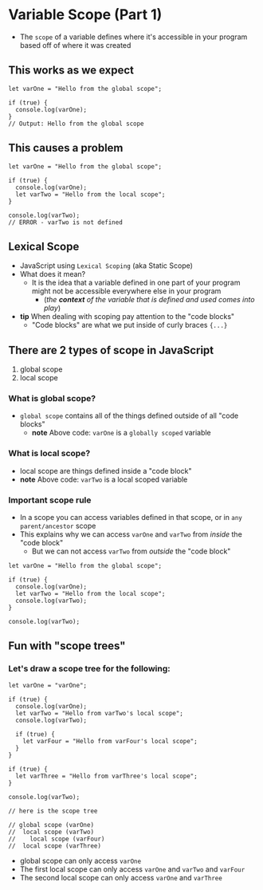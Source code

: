 # Variable Scope (Part 1)
* The `scope` of a variable defines where it's accessible in your program based off of where it was created

## This works as we expect
```
let varOne = "Hello from the global scope";

if (true) {
  console.log(varOne);
}
// Output: Hello from the global scope
```

## This causes a problem
```
let varOne = "Hello from the global scope";

if (true) {
  console.log(varOne);
  let varTwo = "Hello from the local scope";
}

console.log(varTwo);
// ERROR - varTwo is not defined
```

## Lexical Scope
* JavaScript using `Lexical Scoping` (aka Static Scope)
* What does it mean?
    - It is the idea that a variable defined in one part of your program might not be accessible everywhere else in your program
      + (_the **context** of the variable that is defined and used comes into play_)
* **tip** When dealing with scoping pay attention to the "code blocks"
    - "Code blocks" are what we put inside of curly braces `{...}`

## There are 2 types of scope in JavaScript
1. global scope
2. local scope

### What is global scope?
* `global scope` contains all of the things defined outside of all "code blocks"
  - **note** Above code: `varOne` is a `globally scoped` variable

### What is local scope?
* local scope are things defined inside a "code block"
* **note** Above code: `varTwo` is a local scoped variable

### Important scope rule
* In a scope you can access variables defined in that scope, or in `any parent/ancestor` scope
* This explains why we can access `varOne` and `varTwo` from _inside_ the "code block"
  - But we can not access `varTwo` from _outside_ the "code block"

```
let varOne = "Hello from the global scope";

if (true) {
  console.log(varOne);
  let varTwo = "Hello from the local scope";
  console.log(varTwo);
}

console.log(varTwo);
```

## Fun with "scope trees"
### Let's draw a scope tree for the following:
```
let varOne = "varOne";

if (true) {
  console.log(varOne);
  let varTwo = "Hello from varTwo's local scope";
  console.log(varTwo);

  if (true) {
    let varFour = "Hello from varFour's local scope";
  }
}

if (true) {
  let varThree = "Hello from varThree's local scope";
}

console.log(varTwo);

// here is the scope tree

// global scope (varOne)
//  local scope (varTwo)
//    local scope (varFour)
//  local scope (varThree)
```

* global scope can only access `varOne`
* The first local scope can only access `varOne` and `varTwo` and `varFour`
* The second local scope can only access `varOne` and `varThree`
